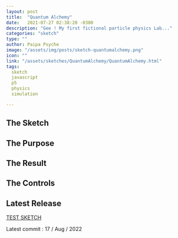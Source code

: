 ```yaml
---
layout: post
title:  "Quantum Alchemy"
date:   2021-07-27 02:38:20 -0300
description: "Gee ! My first fictional particle physics Lab..."
categories: "sketch"
type: ""
author: Paipa Psyche
image: "/assets/img/posts/sketch-quantumalchemy.png"
icon: ""
link: "/assets/sketches/QuantumAlchemy/QuantumAlchemy.html"
tags:
  sketch
  javascript
  p5
  physics
  simulation

---
```


## The Sketch


## The Purpose

## The Result

## The Controls




## Latest Release
<a href="{{site.baseurl}}/assets/sketches/QuantumAlchemy/QuantumAlchemy.html" class="link-sketch">
<span >
TEST SKETCH
</span>
</a>

Latest commit : 17  / Aug / 2022
